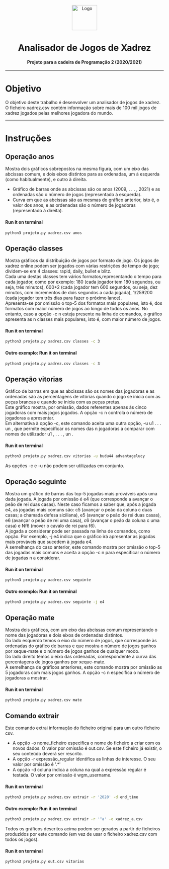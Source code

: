 <p align="center">
    <img src="https://www.pngmart.com/files/3/Chess-PNG-Image.png" alt="Logo" width="80" height="80">
</p>

# <h1 align="center">Analisador de Jogos de Xadrez</h3>
<h4 align="center">Projeto para a cadeira de Programação 2 (2020/2021)</h5>

<hr>

# Objetivo
O objetivo deste trabalho é desenvolver um analisador de jogos de xadrez. O ficheiro xadrez.csv contém informação sobre mais de 100 mil jogos de xadrez jogados pelas melhores jogadora do mundo.

<hr>

# Instruções 

## Operação anos
Mostra dois gráficos sobrepostos na mesma figura, com um eixo das abcissas comum, e dois eixos distintos para as ordenadas, um à esquerda (como habitualmente), e outro à direita. 

* Gráfico de barras onde as abcissas são os anos (2009, . . . , 2021) e as ordenadas são o número de jogos (representado á esquerda). 
* Curva em que as abcissas são as mesmas do gráfico anterior, isto é, o valor dos anos, e as ordenadas são o número de jogadoras (representado á direita). 

#### **Run it on terminal** 
```bash
python3 projeto.py xadrez.csv anos
```

## Operação classes
Mostra gráficos da distribuição de jogos por formato de jogo. Os jogos de xadrez online podem ser jogados com várias restrições de tempo de jogo; dividem-se em 4 classes: rapid, daily, bullet e blitz. <br>
Cada uma destas classes tem vários formatos,representando o tempo para cada jogador, como por exemplo: 180 (cada jogador tem 180 segundos, ou seja, três minutos), 600+2 (cada jogador tem 600 segundos, ou seja, dez minutos, com incrementos de dois segundos a cada
jogada), 1/259200 (cada jogador tem três dias para fazer o próximo lance). <br>
Apresenta-se por omissão o top-5 dos formatos mais populares, isto é, dos formatos com maior número de jogos ao longo de todos os anos.
No entanto, caso a opção -c n esteja presente na linha de comandos, o gráfico apresenta as n classes mais populares, isto é, com maior número de
jogos. 

#### **Run it on terminal** 
```bash
python3 projeto.py xadrez.csv classes -c 3
```
#### Outro exemplo: **Run it on terminal** 
```bash
python3 projeto.py xadrez.csv classes -c 3
``` 
## Operação vitorias 
Gráfico de barras em que as abcissas são os nomes das jogadoras e as ordenadas são as percentagens de vitórias quando o jogo se inicia com as peças brancas e quando se inicia com as peças pretas. <br>
Este gráfico mostra, por omissão, dados referentes apenas às cinco jogadoras com mais jogos jogados. A opção -c n controla o número de
jogadoras a apresentar. <br>
Em alternativa à opção -c, este comando aceita uma outra opção, -u u1 . . . un , que permite especificar os nomes das n jogadoras a comparar com nomes de utilizador u1 , . . . , un .

#### **Run it on terminal** 
```bash
python3 projeto.py xadrez.csv vitorias -u budu44 advantagelucy
``` 
As opções -c e -u não podem ser utilizadas em conjunto.

## Operação seguinte 
Mostra um gráfico de barras das top-5 jogadas mais prováveis após uma dada jogada. A jogada por omissão é e4 (que corresponde
a avançar o peão de rei duas casas). Neste caso ficamos a saber que, após a jogada e4, as jogadas mais comuns são: c5 (avançar o peão da coluna c duas
casas; a chamada defesa siciliana), e5 (avançar o peão de rei duas casas), e6 (avançar o peão de rei uma casa), c6 (avançar o peão da coluna c uma casa) e Nf6 (mover o cavalo de rei para f6). <br>
A jogada a considerar pode ser passada na  linha de comandos, como opção. Por exemplo, -j e4 indica que o gráfico irá apresentar as jogadas mais prováveis que sucedem à jogada e4. <br>
À semelhança do caso anterior, este comando mostra por omissão o top-5 das jogadas mais comuns e aceita a opção -c n para especificar o número de jogadas n a considerar.

#### **Run it on terminal** 
```bash
python3 projeto.py xadrez.csv seguinte
``` 

#### Outro exemplo: **Run it on terminal** 
```bash
python3 projeto.py xadrez.csv seguinte -j e4
```  

## Operação mate 
Mostra dois gráficos, com um eixo das abcissas comum representando o nome das jogadoras e dois eixos de ordenadas distintos. <br>
Do lado esquerdo temos o eixo do número de jogos, que corresponde às ordenadas do gráfico de barras e que mostra o número de jogos ganhos por
xeque-mate e o número de jogos ganhos de qualquer modo. <br>
Do lado direito temos o eixo das ordenadas, correspondente à curva das percentagens de jogos ganhos por xeque-mate. <br>
À semelhança de gráficos anteriores, este comando mostra por omissão as 5 jogadoras com mais jogos ganhos. A opção -c n especifica o número de
jogadoras a mostrar.

#### **Run it on terminal** 
```bash
python3 projeto.py xadrez.csv mate
``` 

## Comando extrair 
Este comando extrai informação do ficheiro original para um outro ficheiro csv.
* A opção -o nome_ficheiro especifica o nome do ficheiro a criar com os novos dados. O valor por omissão é out.csv. Se este ficheiro já existir,
o seu conteúdo deverá ser rescrito. 
* A opção -r expressão_regular identifica as linhas de interesse. O seu valor por omissão é '.*'
* A opção -d coluna indica a coluna na qual a expressão regular é testada. O valor por omissão é wgm_username.

#### **Run it on terminal** 
```bash
python3 projeto.py xadrez.csv extrair -r '2020' -d end_time
``` 
#### Outro exemplo: **Run it on terminal** 
```bash
python3 projeto.py xadrez.csv extrair -r '^a' -o xadrez_a.csv
``` 
Todos os gráficos descritos acima podem ser gerados a partir de ficheiros produzidos por este comando (em vez de usar o ficheiro xadrez.csv com
todos os jogos). 

#### **Run it on terminal** 
```bash
python3 projeto.py out.csv vitorias
``` 

